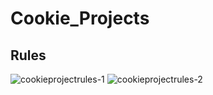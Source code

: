 # Cookie_Projects

## Rules
![cookieprojectrules-1](https://cloud.githubusercontent.com/assets/15083325/20859729/9f26ab1c-b999-11e6-8097-3c89e405f740.jpg)
![cookieprojectrules-2](https://cloud.githubusercontent.com/assets/15083325/20859730/9f316566-b999-11e6-82b7-864ca587914f.jpg)